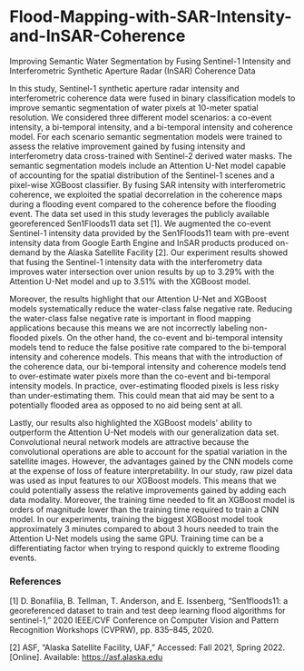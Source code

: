 # Flood-Mapping-with-SAR-Intensity-and-InSAR-Coherence
Improving Semantic Water Segmentation by Fusing Sentinel-1 Intensity and Interferometric Synthetic Aperture Radar (InSAR) Coherence Data


In this study, Sentinel-1 synthetic aperture radar intensity and interferometric coherence data were fused in binary classification models to improve semantic segmentation of water pixels at 10-meter spatial resolution. We considered three different model scenarios: a co-event intensity, a bi-temporal intensity, and a bi-temporal intensity and coherence model. For each scenario semantic segmentation models were trained to assess the relative improvement gained by fusing intensity and interferometry data cross-trained with Sentinel-2 derived water masks. The semantic segmentation models include an Attention U-Net model capable of accounting for the spatial distribution of the Sentinel-1 scenes and a pixel-wise XGBoost classifier. By fusing SAR intensity with interferometric coherence, we exploited the spatial decorrelation in the coherence maps during a flooding event compared to the coherence before the flooding event. The data set used in this study leverages the publicly available georeferenced Sen1Floods11 data set [1]. We augmented the co-event Sentinel-1 intensity data provided by the Sen1Floods11 team with pre-event intensity data from Google Earth Engine and InSAR products produced on-demand by the Alaska Satellite Facility [2]. Our experiment results showed that fusing the Sentinel-1 intensity data with the interferometry data improves water intersection over union results by up to 3.29% with the Attention U-Net model and up to 3.51% with the XGBoost model. 

Moreover, the results highlight that our Attention U-Net and XGBoost models systematically reduce the water-class false negative rate. Reducing the water-class false negative rate is important in flood mapping applications because this means we are not incorrectly labeling non-flooded pixels. On the other hand, the co-event and bi-temporal intensity models tend to reduce the false positive rate compared to the bi-temporal intensity and coherence models. This means that with the introduction of the coherence data, our bi-temporal intensity and coherence models tend to over-estimate water pixels more than the co-event and bi-temporal intensity models. In practice, over-estimating flooded pixels is less risky than under-estimating them. This could mean that aid may be sent to a potentially flooded area as opposed to no aid being sent at all. 

Lastly, our results also highlighted the XGBoost models' ability to outperform the Attention U-Net models with our generalization data set. Convolutional neural network models are attractive because the convolutional operations are able to account for the spatial variation in the satellite images. However, the advantages gained by the CNN models come at the expense of loss of feature interpretability. In our study, raw pizel data was used as input features to our XGBoost models. This means that we could potentially assess the relative improvements gained by adding each data modality. Moreover, the training time needed to fit an XGBoost model is orders of magnitude lower than the training time required to train a CNN model. In our experiments, training the biggest XGBoost model took approximately 3 minutes compared to about 3 hours needed to train the Attention U-Net models using the same GPU. Training time can be a differentiating factor when trying to respond quickly to extreme flooding events.

### References

[1]  D. Bonafilia, B. Tellman, T. Anderson, and E. Issenberg, “Sen1floods11: a georeferenced dataset to train and test deep learning flood algorithms for sentinel-1,”
2020 IEEE/CVF Conference on Computer Vision and Pattern Recognition Workshops (CVPRW), pp. 835–845, 2020.

[2] ASF, “Alaska Satellite Facility, UAF,” Accessed: Fall 2021, Spring 2022. [Online]. Available: https://asf.alaska.edu
